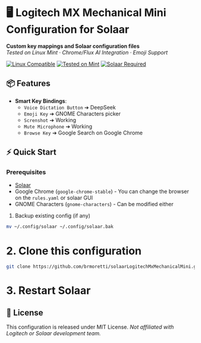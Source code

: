 # 🖥️ Logitech MX Mechanical Mini Configuration for Solaar

**Custom key mappings and Solaar configuration files**  
*Tested on Linux Mint · Chrome/Flux AI Integration · Emoji Support*

[![Linux Compatible](https://img.shields.io/badge/Linux-Compatible-brightgreen)](https://github.com/pwr-Solaar/Solaar)
[![Tested on Mint](https://img.shields.io/badge/Tested%20on-Linux%20Mint%2021.3-9cf)](https://linuxmint.com)
[![Solaar Required](https://img.shields.io/badge/Requires-Solaar%201.1.9+-blue)](https://github.com/pwr-Solaar/Solaar)

## 📦 Features
- **Smart Key Bindings**:
  - `Voice Dictation Button` ➔ DeepSeek
  - `Emoji Key` ➔ GNOME Characters picker
  - `Screnshot` ➔ Working
  - `Mute Microphone` ➔ Working
  - `Browse Key` ➔ Google Search on Google Chrome


## ⚡ Quick Start

### Prerequisites
- [Solaar](https://github.com/pwr-Solaar/Solaar)
- Google Chrome (`google-chrome-stable`) - You can change the browser on the `rules.yaml` or solaar GUI
- GNOME Characters (`gnome-characters`) - Can be modified either

1. Backup existing config (if any)
```bash
mv ~/.config/solaar ~/.config/solaar.bak
```

# 2. Clone this configuration
```bash
git clone https://github.com/brmoretti/solaarLogitechMxMechanicalMini.git ~/.config/solaar
```

# 3. Restart Solaar

## 📄 License
This configuration is released under MIT License.
*Not affiliated with Logitech or Solaar development team.*

